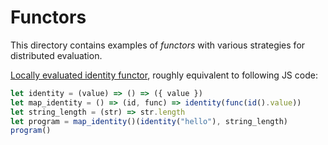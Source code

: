 # Functors

This directory contains examples of _functors_ with various strategies for distributed evaluation.

[Locally evaluated identity functor](identity-functor.amb), roughly equivalent to following JS code:

```javascript
let identity = (value) => () => ({ value })
let map_identity = () => (id, func) => identity(func(id().value))
let string_length = (str) => str.length
let program = map_identity()(identity("hello"), string_length)
program()
```
